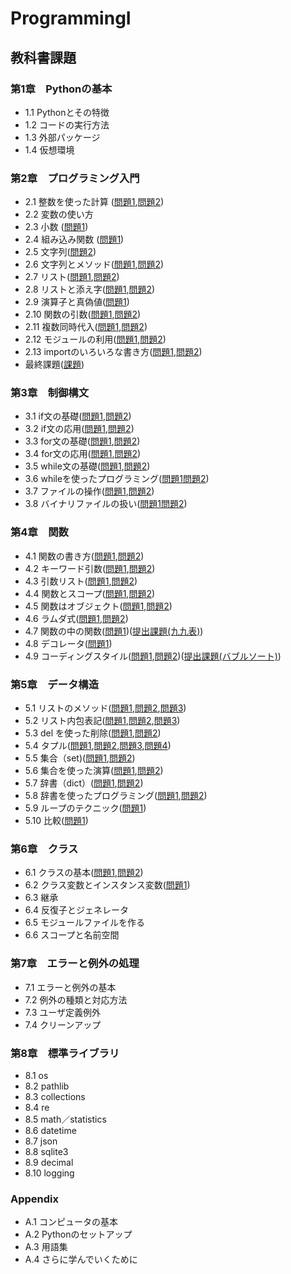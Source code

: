 # ProgrammingI
## 教科書課題
### 第1章　Pythonの基本
- 1.1 Pythonとその特徴
- 1.2 コードの実行方法
- 1.3 外部パッケージ
- 1.4 仮想環境
### 第2章　プログラミング入門
- 2.1 整数を使った計算  ([問題1](./chapter02/Q2_1_1.py),[問題2](./chapter02/Q2_1_2.py))
- 2.2 変数の使い方
- 2.3 小数 ([問題1](./chapter02/Q2_3_1.py))
- 2.4 組み込み関数 ([問題1](./chapter02/Q2_4_1.py))
- 2.5 文字列([問題2](./chapter02/Q2_5_2.py))
- 2.6 文字列とメソッド([問題1](./chapter02/Q2_6_1.py),[問題2](./chapter02/Q2_6_2.py))
- 2.7 リスト([問題1](./chapter02/Q2_7_1.py),[問題2](./chapter02/Q2_7_2.py))
- 2.8 リストと添え字([問題1](./chapter02/Q2_8_1.py),[問題2](./chapter02/Q2_8_2.py))
- 2.9 演算子と真偽値([問題1](./chapter02/Q2_9_1.py))
- 2.10 関数の引数([問題1](./chapter02/Q2_10_1.py),[問題2](./chapter02/Q2_10_2.py))
- 2.11 複数同時代入([問題1](./chapter02/Q2_11_1.py),[問題2](./chapter02/Q2_11_2.py))
- 2.12 モジュールの利用([問題1](./chapter02/Q2_12_1.py),[問題2](./chapter02/Q2_12_2.py))
- 2.13 importのいろいろな書き方([問題1](./chapter02/Q2_13_1.py),[問題2](./chapter02/Q2_13_2.py))
- 最終課題([課題](./chapter02/chaleng.py))
### 第3章　制御構文
- 3.1 if文の基礎([問題1](./chapter03/Q3_1_1.py),[問題2](./chapter03/Q3_1_2.py))
- 3.2 if文の応用([問題1](./chapter03/Q3_2_1.py),[問題2](./chapter03/Q3_2_2.py))
- 3.3 for文の基礎([問題1](./chapter03/Q3_3_1.py),[問題2](./chapter03/Q3_3_2.py))
- 3.4 for文の応用([問題1](./chapter03/Q3_4_1.py),[問題2](./chapter03/Q3_4_2.py))
- 3.5 while文の基礎([問題1](./chapter03/Q3_5_1.py),[問題2](./chapter03/Q3_5_2.py))
- 3.6 whileを使ったプログラミング([問題1](./chapter03/Q3_6_1.py)[問題2](./chapter03/Q3_6_2.py))
- 3.7 ファイルの操作([問題1](./chapter03/Q3_7_1.py),[問題2](./chapter03/Q3_7_2.py))
- 3.8 バイナリファイルの扱い([問題1](./chapter03/Q3_8_1.py)[問題2](./chapter03/Q3_8_2.py))
### 第4章　関数
- 4.1 関数の書き方([問題1](./chapter04/Q4_1_1.py),[問題2](./chapter04/Q4_1_2.py))
- 4.2 キーワード引数([問題1](./chapter04/Q4_2_1.py),[問題2](./chapter04/Q4_2_2.py))
- 4.3 引数リスト([問題1](./chapter04/Q4_3_1.py),[問題2](./chapter04/Q4_3_2.py))
- 4.4 関数とスコープ([問題1](./chapter04/Q4_4_1.py),[問題2](./chapter04/Q4_4_2.py))
- 4.5 関数はオブジェクト([問題1](./chapter04/Q4_5_1.py),[問題2](./chapter04/Q4_5_2.py))
- 4.6 ラムダ式([問題1](./chapter04/Q4_6_1.py),[問題2](./chapter04/Q4_6_2.py))
- 4.7 関数の中の関数([問題1](./chapter04/Q4_7_1.py))([提出課題(九九表)](./chapter04/Q4_7_3.py))
- 4.8 デコレータ([問題1](./chapter04/Q4_8_1.py))
- 4.9 コーディングスタイル([問題1](./chapter04/Q4_9_1.py),[問題2](./chapter04/Q4_9_2.py))([提出課題(バブルソート)](./chapter04/its_test.py))
### 第5章　データ構造
- 5.1 リストのメソッド([問題1](./chapter05/Q5_1_1.py),[問題2](./chapter05/Q5_1_2.py),[問題3](./chapter05/Q5_1_3.py))
- 5.2 リスト内包表記([問題1](./chapter05/Q5_2_1.py),[問題2](./chapter05/Q5_2_2.py),[問題3](./chapter05/Q5_2_3.py))
- 5.3 del を使った削除([問題1](./chapter05/Q5_3_1.py),[問題2](./chapter05/Q5_3_2.py))
- 5.4 タプル([問題1](./chapter05/Q5_4_1.py),[問題2](./chapter05/Q5_4_2.py),[問題3](./chapter05/Q5_4_3.py),[問題4](./chapter05/Q5_4_4.py))
- 5.5 集合（set)([問題1](./chapter05/Q5_5_1.py),[問題2](./chapter05/Q5_5_2.py))
- 5.6 集合を使った演算([問題1](./chapter05/Q5_6_1.py),[問題2](./chapter05/Q5_6_2.py))
- 5.7 辞書（dict）([問題1](./chapter05/Q5_7_1.py),[問題2](./chapter05/Q5_7_2.py))
- 5.8 辞書を使ったプログラミング([問題1](./chapter05/Q5_8_1.py),[問題2](./chapter05/Q5_8_2.py))
- 5.9 ループのテクニック([問題1](./chapter05/Q5_9_1.py))
- 5.10 比較([問題1](./chpter05/Q5_10_1.py))
### 第6章　クラス
- 6.1 クラスの基本([問題1](./chapter06/Q6_1_1.py),[問題2](./chapter06/Q6_1_2.py))
- 6.2 クラス変数とインスタンス変数([問題1](./chapter06/Q6_2_1.py))
- 6.3 継承
- 6.4 反復子とジェネレータ
- 6.5 モジュールファイルを作る
- 6.6 スコープと名前空間
### 第7章　エラーと例外の処理
- 7.1 エラーと例外の基本
- 7.2 例外の種類と対応方法
- 7.3 ユーザ定義例外
- 7.4 クリーンアップ
### 第8章　標準ライブラリ
- 8.1 os
- 8.2 pathlib
- 8.3 collections
- 8.4 re
- 8.5 math／statistics
- 8.6 datetime
- 8.7 json
- 8.8 sqlite3
- 8.9 decimal
- 8.10 logging
### Appendix
- A.1 コンピュータの基本
- A.2 Pythonのセットアップ
- A.3 用語集
- A.4 さらに学んでいくために
